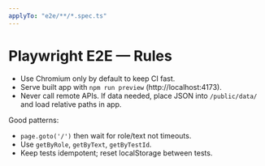 ```yaml
---
applyTo: "e2e/**/*.spec.ts"
---
```


# Playwright E2E — Rules

- Use Chromium only by default to keep CI fast.
- Serve built app with `npm run preview` (http://localhost:4173).
- Never call remote APIs. If data needed, place JSON into `/public/data/` and load relative paths in app.

Good patterns:
- `page.goto('/')` then wait for role/text not timeouts.
- Use `getByRole`, `getByText`, `getByTestId`.
- Keep tests idempotent; reset localStorage between tests.
